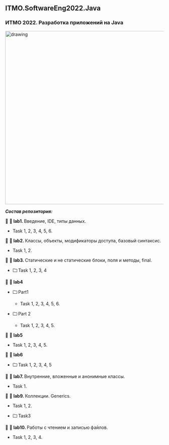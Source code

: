 ## ITMO.SoftwareEng2022.Java
### ИТМО 2022. Разработка приложений на Java
<img src="https://ie.wampi.ru/2022/10/19/Java.png" alt="drawing" width="550"/>


***Состав репозитория:***

🚩 <strong> &#128194; lab1. </strong> Введение, IDE, типы данных.

  * Task 1, 2, 3, 4, 5, 6.
 
🚩 <strong> &#128194; lab2. </strong> Классы, объекты, модификаторы доступа, базовый синтаксис.

  * Task 1, 2.

🚩 <strong> &#128194; lab3. </strong> Статические и не статические блоки, поля  и методы, final.

+ <strong> &#128448; </strong> Task 1, 2, 3, 4  

🚩 <strong> &#128194; lab4 </strong>

+ <strong> &#128448; </strong> Part1 

  * Task  1, 2, 3, 4, 5, 6. 
  
+ <strong> &#128448; </strong> Part 2  

  * Task 1, 2, 3, 4, 5.
  
🚩 <strong> &#128194; lab5 </strong>

  * Task 1, 2, 3, 4, 5.
  
🚩 <strong> &#128194; lab6 </strong>

+ <strong> &#128448; </strong> Task 1, 2, 3, 4, 5

🚩 <strong> &#128194; lab7. </strong> Внутренние, вложенные и анонимные классы.

  * Task 1.
  
🚩 <strong> &#128194; lab9. </strong> Коллекции. Generics.

  * Task 1, 2.
  
  * <strong> &#128448; </strong> Task3
  
🚩 <strong> &#128194; lab10. </strong> Работы с чтением и записью файлов.

  * Task 1, 2, 3, 4.

  
  

